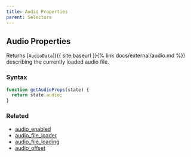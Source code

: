 ```yaml
---
title: Audio Properties
parent: Selectors
---
```


## Audio Properties

Returns [`AudioData`]({{ site.baseurl }}{% link docs/external/audio.md %}) describing the currently loaded audio file.

### Syntax

```js
function getAudioProps(state) {
  return state.audio;
}
```

### Related

- [audio_enabled](./audio_enabled.md)
- [audio_file_loader](./audio_file_loader.md)
- [audio_file_loading](./audio_file_loading.md)
- [audio_offset](./audio_offset.md)
